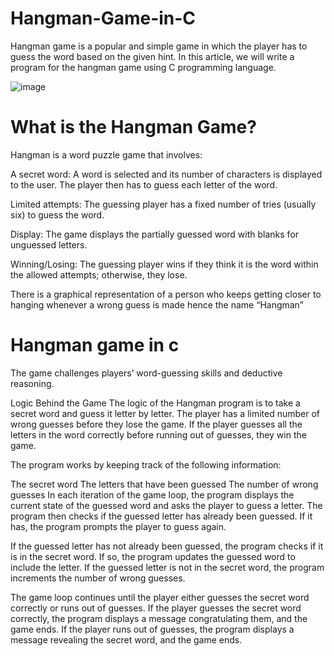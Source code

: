 # Hangman-Game-in-C
Hangman game is a popular and simple game in which the player has to guess the word based on the given hint.
In this article, we will write a program for the hangman game using C programming language.

![image](https://github.com/user-attachments/assets/3a6c0414-bf64-4489-86ea-492e9e1126bf)


# What is the Hangman Game?
Hangman is a word puzzle game that involves:

A secret word: A word is selected and its number of characters is displayed to the user. The player then has to guess each letter of the word.

Limited attempts: The guessing player has a fixed number of tries (usually six) to guess the word.

Display: The game displays the partially guessed word with blanks for unguessed letters.

Winning/Losing: The guessing player wins if they think it is the word within the allowed attempts; otherwise, they lose.

There is a graphical representation of a person who keeps getting closer to hanging whenever a wrong guess is made hence the name “Hangman”

# Hangman game in c
The game challenges players’ word-guessing skills and deductive reasoning.

Logic Behind the Game The logic of the Hangman program is to take a secret word and guess it letter by letter. The player has a limited number of wrong guesses before they lose the game. If the player guesses all the letters in the word correctly before running out of guesses, they win the game.

The program works by keeping track of the following information:

The secret word The letters that have been guessed The number of wrong guesses In each iteration of the game loop, the program displays the current state of the guessed word and asks the player to guess a letter. 
The program then checks if the guessed letter has already been guessed. If it has, the program prompts the player to guess again.

If the guessed letter has not already been guessed, the program checks if it is in the secret word. If so, the program updates the guessed word to include the letter.
If the guessed letter is not in the secret word, the program increments the number of wrong guesses.

The game loop continues until the player either guesses the secret word correctly or runs out of guesses. If the player guesses the secret word correctly, the program displays a message congratulating them, and the game ends. If the player runs out of guesses, the program displays a message revealing the secret word, and the game ends.
